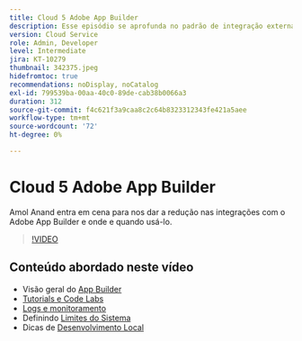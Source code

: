 ```yaml
---
title: Cloud 5 Adobe App Builder
description: Esse episódio se aprofunda no padrão de integração externa que usa o Adobe App Builder
version: Cloud Service
role: Admin, Developer
level: Intermediate
jira: KT-10279
thumbnail: 342375.jpeg
hidefromtoc: true
recommendations: noDisplay, noCatalog
exl-id: 799539ba-00aa-40c0-89de-cab38b0066a3
duration: 312
source-git-commit: f4c621f3a9caa8c2c64b8323312343fe421a5aee
workflow-type: tm+mt
source-wordcount: '72'
ht-degree: 0%

---
```


# Cloud 5 Adobe App Builder

Amol Anand entra em cena para nos dar a redução nas integrações com o Adobe App Builder e onde e quando usá-lo.

>[!VIDEO](https://video.tv.adobe.com/v/342375?quality=12&learn=on)

## Conteúdo abordado neste vídeo

+ Visão geral do [App Builder](https://developer.adobe.com/app-builder/docs/overview/)
+ [Tutorials e Code Labs](https://developer.adobe.com/app-builder/docs/resources/)
+ [Logs e monitoramento](https://adobedocs.github.io/adobeio-runtime/guides/logging_monitoring.html#retrieving-activations-for-blocking-successful-calls)
+ Definindo [Limites do Sistema](https://adobedocs.github.io/adobeio-runtime/guides/system_settings.html)
+ Dicas de [Desenvolvimento Local](https://developer.adobe.com/app-builder/docs/resources/debugging/)
